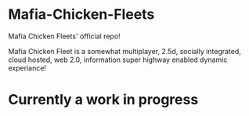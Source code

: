 Mafia-Chicken-Fleets
====================

Mafia Chicken Fleets' official repo!

Mafia Chicken Fleet is a somewhat multiplayer, 2.5d, socially integrated, cloud hosted, web 2.0, information super highway enabled dynamic experiance!

# Currently a work in progress
